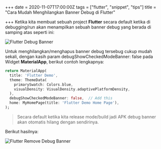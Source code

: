 +++
date = 2020-11-07T17:00:00Z
tags = ["flutter", "snippet", "tips"]
title = "Cara Mudah Menghilangkan Banner Debug di Flutter"

+++
Ketika kita membuat sebuah project **Flutter** secara default ketika di debugging/run akan menampilkan sebuah banner debug yang berada di samping atas seperti ini:

![Flutter Debug Banner](https://i.ibb.co/Jd1ZSwr/debug-banner-flutter.png "Flutter Debug Banner")

Untuk menghilangkan/menghapus banner debug tersebug cukup mudah sekali, dengan kasih param debugShowCheckedModeBanner: false pada Widget **MaterialApp**, berikut contoh lengkapnya:

```dart
return MaterialApp(
  title: 'Flutter Demo',
  theme: ThemeData(
    primarySwatch: Colors.blue,
    visualDensity: VisualDensity.adaptivePlatformDensity,
  ),
  debugShowCheckedModeBanner: false,  // Add this
  home: MyHomePage(title: 'Flutter Demo Home Page'),
);
```

> Secara default ketika kita release mode/build jadi APK debug banner akan otomatis hilang dengan sendirinya.

Berikut hasilnya:

![Flutter Remove Debug Banner](https://i.ibb.co/ssbx2g5/hide-debug-banner-flutter.png "Flutter Remove Debug Banner")